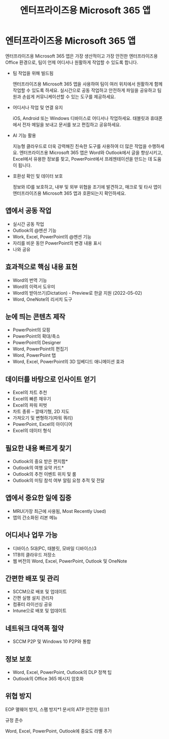 ﻿---
title: 엔터프라이즈용 Microsoft 365 앱
filename: Microsoft365\Microsoft-365-apps-for-enterpise.md
ms.date: 2022.05.02
---

# 엔터프라이즈용 Microsoft 365 앱

엔터프라이즈용 Microsoft 365 앱은 가장 생산적이고 가장 안전한 엔터프라이즈용 Office 환경으로, 팀이 언제 어디서나 원활하게 작업할 수 있도록 합니다.

- 팀 작업을 위해 빌드됨

    엔터프라이즈용 Microsoft 365 앱을 사용하여 팀이 여러 위치에서 원활하게 함께 작업할 수 있도록 하세요. 실시간으로 공동 작업하고 안전하게 파일을 공유하고 팀원과 손쉽게 커뮤니케이션할 수 있는 도구를 제공하세요.

- 어디서나 작업 및 연결 유지

    iOS, Android 또는 Windows 디바이스로 어디서나 작업하세요. 태블릿과 휴대폰에서 전자 메일을 보내고 문서를 보고 편집하고 공유하세요.

- AI 기능 활용

    지능형 클라우드로 더욱 강력해진 친숙한 도구를 사용하여 더 많은 작업을 수행하세요. 엔터프라이즈용 Microsoft 365 앱은 Word와 Outlook에서 글을 향상시키고, Excel에서 유용한 정보를 찾고, PowerPoint에서 프레젠테이션을 만드는 데 도움이 됩니다.

- 호환성 확인 및 데이터 보호

    정보와 ID를 보호하고, 내부 및 외부 위협을 조기에 발견하고, 매크로 및 타사 앱이 엔터프라이즈용 Microsoft 365 앱과 호환되는지 확인하세요.

## 앱에서 공동 작업

- 실시간 공동 작업
- Outlook의 @멘션 기능
- Work, Excel, PowerPoint의 @멘션 기능
- 자리를 비운 동안 PowerPoint의 변경 내용 표시
- 나와 공유

## 효과적으로 핵심 내용 표현

- Word의 번역 기능
- Word의 이력서 도우미
- Word의 받아쓰기(Dictation) - Preview로 한글 지원 (2022-05-02)
- Word, OneNote의 리서치 도구

## 눈에 띄는 콘텐츠 제작

- PowerPoint의 모핑
- PowerPoint의 확대/축소
- PowerPoint의 Designer
- Word, PowerPoint의 편집기
- Word, PowerPoint 탭
- Word, Excel, PowerPoint의 3D 임베디드 애니메이션 효과


## 데이터를 바탕으로 인사이트 얻기

- Excel의 차트 추천
- Excel의 빠른 채우기
- Excel의 파워 피벗
- 차트 종류 – 깔때기형, 2D 지도
- 가져오기 및 변형하기(파워 쿼리)
- PowerPoint, Excel의 아이디어
- Excel의 데이터 형식

## 필요한 내용 빠르게 찾기

- Outlook의 중요 받은 편지함*
- Outlook의 여행 요약 카드*
- Outlook의 추천 이벤트 위치 및 룸
- Outlook의 미팅 참석 여부 알림 요청 추적 및 전달

## 앱에서 중요한 일에 집중

- MRU(가장 최근에 사용됨, Most Recently Used)
- 앱의 간소화된 리본 메뉴

## 어디서나 업무 가능

- 디바이스 5대(PC, 태블릿, 모바일 디바이스)3
- 1TB의 클라우드 저장소
- 웹 버전의 Word, Excel, PowerPoint, Outlook 및 OneNote

## 간편한 배포 및 관리

- SCCM으로 배포 및 업데이트
- 간편 실행 설치 관리자
- 컴퓨터 라이선싱 공유
- Intune으로 배포 및 업데이트

## 네트워크 대역폭 절약

- SCCM P2P 및 Windows 10 P2P와 통합

## 정보 보호

- Word, Excel, PowerPoint, Outlook의 DLP 정책 팁
- Outlook의 Office 365 메시지 암호화

## 위협 방지

EOP 맬웨어 방지, 스팸 방지*1
문서의 ATP 안전한 링크1

규정 준수

Word, Excel, PowerPoint, Outlook에 중요도 라벨 추가

